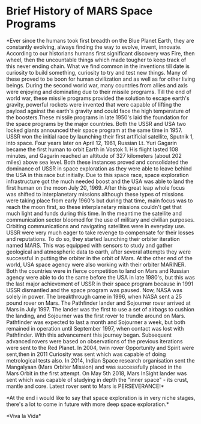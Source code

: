 # Brief History of MARS Space Programs

\*Ever since the humans took first breadth on the Blue Planet Earth, they are constantly evolving, always finding the way to evolve, invent, innovate. According to our historians humans first significant discovery was Fire, then wheel, then the uncountable things which made tougher to keep track of this never ending chain. What we find common in the inventions till date is curiosity to build something, curiosity to try and test new things. Many of these proved to be boon for human civilization and as well as for other living beings. During the second world war, many countries from allies and axis were enjoying and dominating due to their missile programs. Till the end of world war, these missile programs provided the solution to escape earth&#39;s gravity, powerful rockets were invented that were capable of lifting the payload against the earth&#39;s gravity and could face the high temperature of the boosters.These missile programs in late 1950&#39;s laid the foundation for the space programs by the major countries. Both the USSR and USA two locked giants announced their space program at the same time in 1957. USSR won the initial race by launching their first artificial satellite, Sputnik 1, into space. Four years later on April 12, 1961, Russian Lt. Yuri Gagarin became the first human to orbit Earth in Vostok 1. His flight lasted 108 minutes, and Gagarin reached an altitude of 327 kilometers (about 202 miles) above sea level. Both these instances proved and consolidated the dominance of USSR in space exploration as they were able to leave behind the USA in this race but initially. Due to this space race, space exploration infrastructure got the much needed boost and the USA was able to land the first human on the moon July 20, 1969. After this great leap whole focus was shifted to interplanetary missions although these types of missions were taking place from early 1960&#39;s but during that time, main focus was to reach the moon first, so these interplanetary missions couldn&#39;t get that much light and funds during this time. In the meantime the satellite and communication sector bloomed for the use of military and civilian purposes. Orbiting communications and navigating satellites were in everyday use. USSR were very much eager to take revenge to compensate for their losses and reputations. To do so, they started launching their orbiter iteration named MARS. This was equipped with sensors to study and gather geological and atmospheric data to earth, after several attempts they were successful in putting the orbiter in the orbit of Mars. At the other end of the world, USA space agency were also working with their orbiter MARINER. Both the countries were in fierce competition to land on Mars and Russian agency were able to do the same before the USA in late 1980&#39;s, but this was the last major achievement of USSR in their space program because in 1991 USSR dismantled and the space program was paused. Now, NASA was solely in power. The breakthrough came in 1996, when NASA sent a 25 pound rover on Mars. The Pathfinder lander and Sojourner rover arrived at Mars in July 1997. The lander was the first to use a set of airbags to cushion the landing, and Sojourner was the first rover to trundle around on Mars. Pathfinder was expected to last a month and Sojourner a week, but both remained in operation until September 1997, when contact was lost with Pathfinder. With this advancement this journey began. Subsequent advanced rovers were based on observations of the previous iterations were sent to the Red Planet. In 2004, twin rover Opportunity and Spirit were sent,then in 2011 Curiosity was sent which was capable of doing metrological tests also. In 2014, Indian Space research organisation sent the Mangalyaan (Mars Orbiter Mission) and was successfully placed in the Mars Orbit in the first attempt. On May 5th 2018, Mars InSight lander was sent which was capable of studying in depth the &quot;inner space&quot; - its crust, mantle and core. Latest rover sent to Mars is PERSEVERANCE!\*

\*At the end i would like to say that space exploration is in very niche stages, there&#39;s a lot to come in future with more deep space exploration.\*

\*Viva la Vida\*